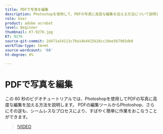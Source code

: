 ```yaml
---
title: PDFで写真を編集
description: Photoshopを使用して、PDFの写真に高度な編集を加える方法について説明します
role: User
product: adobe acrobat
level: Beginner
thumbnail: KT-9276.jpg
KT: 9276
source-git-commit: 2d471a54113c79a14b4415b28cc10ee567965db8
workflow-type: tm+mt
source-wordcount: '68'
ht-degree: 0%

---
```


# PDFで写真を編集

この 60 秒のビデオチュートリアルでは、Photoshopを使用してPDFの写真に高度な編集を加える方法を説明します。 PDFの編集ツールからPhotoshop、さらにその逆も、シームレスなプロセスにより、すばやく簡単に作業をおこなうことができます。

>[!VIDEO](https://video.tv.adobe.com/v/338276?hidetitle=true)
